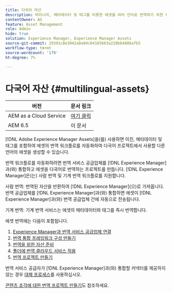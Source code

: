 ```yaml
---
title: 다국어 자산
description: 바이너리, 메타데이터 및 태그를 비롯한 에셋을 여러 언어로 번역하기 위한 워크플로를 자동화하는 방법에 대해 알아봅니다.
contentOwner: AG
feature: Asset Management
role: Admin
hide: true
solution: Experience Manager, Experience Manager Assets
source-git-commit: 29391c8e3042a8a04c64165663a228bb4886afb5
workflow-type: tm+mt
source-wordcount: '179'
ht-degree: 7%

---
```


# 다국어 자산 {#multilingual-assets}

| 버전 | 문서 링크 |
| -------- | ---------------------------- |
| AEM as a Cloud Service | [여기 클릭](https://experienceleague.adobe.com/docs/experience-manager-cloud-service/content/assets/admin/translate-assets.html?lang=en) |
| AEM 6.5 | 이 문서 |

[!DNL Adobe Experience Manager Assets]을(를) 사용하면 이진, 메타데이터 및 태그를 포함하여 에셋의 번역 워크플로를 자동화하여 다국어 프로젝트에서 사용할 다른 언어의 에셋을 생성할 수 있습니다.

번역 워크플로를 자동화하려면 번역 서비스 공급업체를 [!DNL Experience Manager]과(와) 통합하고 에셋을 다국어로 번역하는 프로젝트를 만듭니다. [!DNL Experience Manager]은(는) 사람 번역 및 기계 번역 워크플로를 지원합니다.

사람 번역: 번역된 자산을 반환하여 [!DNL Experience Manager]&#x200B;(으)로 가져옵니다. 번역 공급업체를 [!DNL Experience Manager]과(와) 통합하면 에셋이 [!DNL Experience Manager]과(와) 번역 공급업체 간에 자동으로 전송됩니다.

기계 번역: 기계 번역 서비스는 에셋의 메타데이터와 태그를 즉시 번역합니다.

에셋 번역에는 다음이 포함됩니다.

1. [Experience Manager과 번역 서비스 공급업체 연결](/help/sites-administering/tc-tic.md#connecting-to-a-translation-service-provider)
1. [번역 통합 프레임워크 구성 만들기](/help/sites-administering/tc-tic.md)
1. [번역을 위한 자산 준비](preparing-assets-for-translation.md)
1. [폴더에 번역 클라우드 서비스 적용](transition-cloud-services.md)
1. [번역 프로젝트 만들기](translation-projects.md)

번역 서비스 공급자가 [!DNL Experience Manager]과(와) 통합할 커넥터를 제공하지 않는 경우 [대체 프로세스](/help/sites-administering/tc-manage.md#exporting-a-translation-job)를 사용하십시오.

[콘텐츠 조각에 대한 번역 프로젝트 만들기](creating-translation-projects-for-content-fragments.md)도 참조하세요.
